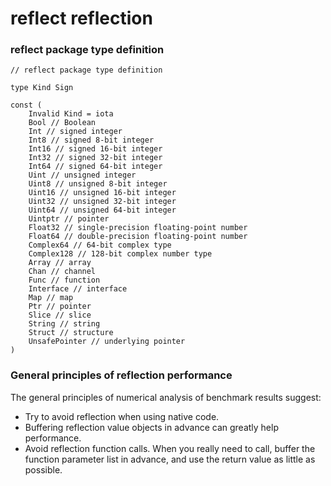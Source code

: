 # reflect reflection

### reflect package type definition

```
// reflect package type definition

type Kind Sign

const (
    Invalid Kind = iota
    Bool // Boolean
    Int // signed integer
    Int8 // signed 8-bit integer
    Int16 // signed 16-bit integer
    Int32 // signed 32-bit integer
    Int64 // signed 64-bit integer
    Uint // unsigned integer
    Uint8 // unsigned 8-bit integer
    Uint16 // unsigned 16-bit integer
    Uint32 // unsigned 32-bit integer
    Uint64 // unsigned 64-bit integer
    Uintptr // pointer
    Float32 // single-precision floating-point number
    Float64 // double-precision floating-point number
    Complex64 // 64-bit complex type
    Complex128 // 128-bit complex number type
    Array // array
    Chan // channel
    Func // function
    Interface // interface
    Map // map
    Ptr // pointer
    Slice // slice
    String // string
    Struct // structure
    UnsafePointer // underlying pointer
)

```

### General principles of reflection performance

The general principles of numerical analysis of benchmark results suggest:
* Try to avoid reflection when using native code.
* Buffering reflection value objects in advance can greatly help performance.
* Avoid reflection function calls. When you really need to call, buffer the function parameter list in advance, and use the return value as little as possible.